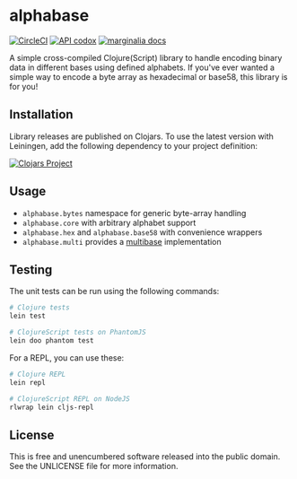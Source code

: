 alphabase
=========

[![CircleCI](https://circleci.com/gh/greglook/alphabase.svg?style=shield&circle-token=f1e11fd825b2006adde3d1316e465abda50b453d)](https://circleci.com/gh/greglook/alphabase)
[![API codox](https://img.shields.io/badge/doc-API-blue.svg)](https://greglook.github.io/alphabase/api/)
[![marginalia docs](https://img.shields.io/badge/doc-marginalia-blue.svg)](https://greglook.github.io/alphabase/marginalia/uberdoc.html)

A simple cross-compiled Clojure(Script) library to handle encoding binary data
in different bases using defined alphabets. If you've ever wanted a simple way
to encode a byte array as hexadecimal or base58, this library is for you!

## Installation

Library releases are published on Clojars. To use the latest version with
Leiningen, add the following dependency to your project definition:

[![Clojars Project](http://clojars.org/mvxcvi/alphabase/latest-version.svg)](http://clojars.org/mvxcvi/alphabase)

## Usage

- `alphabase.bytes` namespace for generic byte-array handling
- `alphabase.core` with arbitrary alphabet support
- `alphabase.hex` and `alphabase.base58` with convenience wrappers
- `alphabase.multi` provides a [multibase](https://github.com/multiformats/multibase)
  implementation

## Testing

The unit tests can be run using the following commands:

```sh
# Clojure tests
lein test

# ClojureScript tests on PhantomJS
lein doo phantom test
```

For a REPL, you can use these:

```sh
# Clojure REPL
lein repl

# ClojureScript REPL on NodeJS
rlwrap lein cljs-repl
```

## License

This is free and unencumbered software released into the public domain.
See the UNLICENSE file for more information.
